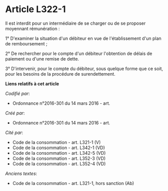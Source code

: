 # Article L322-1

Il est interdit pour un intermédiaire de se charger ou de se proposer moyennant rémunération :

1° D'examiner la situation d'un débiteur en vue de l'établissement d'un plan de remboursement ;

2° De rechercher pour le compte d'un débiteur l'obtention de délais de paiement ou d'une remise de dette.

3° D'intervenir, pour le compte du débiteur, sous quelque forme que ce soit, pour les besoins de la procédure de
surendettement.

**Liens relatifs à cet article**

_Codifié par_:

  - Ordonnance n°2016-301 du 14 mars 2016 - art.

_Créé par_:

  - Ordonnance n°2016-301 du 14 mars 2016 - art.

_Cité par_:

  - Code de la consommation - art. L321-1 (V)
  - Code de la consommation - art. L342-1 (VD)
  - Code de la consommation - art. L342-5 (VD)
  - Code de la consommation - art. L352-3 (VD)
  - Code de la consommation - art. L352-4 (VD)

_Anciens textes_:

  - Code de la consommation - art. L321-1, hors sanction (Ab)

